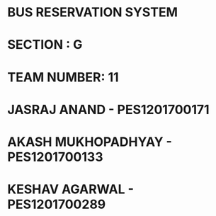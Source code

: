 # BUS RESERVATION SYSTEM
# SECTION : G
# TEAM NUMBER: 11
# JASRAJ ANAND - PES1201700171
# AKASH MUKHOPADHYAY - PES1201700133
# KESHAV AGARWAL - PES1201700289
